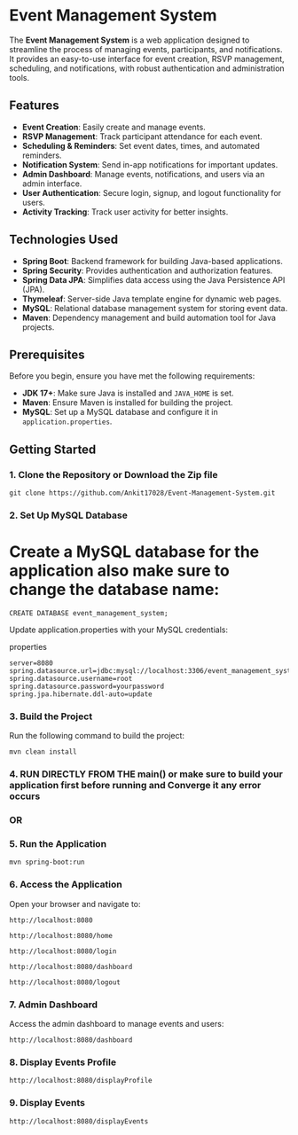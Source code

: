 # Event Management System

The **Event Management System** is a web application designed to streamline the process of managing events, participants, and notifications. It provides an easy-to-use interface for event creation, RSVP management, scheduling, and notifications, with robust authentication and administration tools.

## Features

- **Event Creation**: Easily create and manage events.
- **RSVP Management**: Track participant attendance for each event.
- **Scheduling & Reminders**: Set event dates, times, and automated reminders.
- **Notification System**: Send in-app notifications for important updates.
- **Admin Dashboard**: Manage events, notifications, and users via an admin interface.
- **User Authentication**: Secure login, signup, and logout functionality for users.
- **Activity Tracking**: Track user activity for better insights.

## Technologies Used

- **Spring Boot**: Backend framework for building Java-based applications.
- **Spring Security**: Provides authentication and authorization features.
- **Spring Data JPA**: Simplifies data access using the Java Persistence API (JPA).
- **Thymeleaf**: Server-side Java template engine for dynamic web pages.
- **MySQL**: Relational database management system for storing event data.
- **Maven**: Dependency management and build automation tool for Java projects.

## Prerequisites

Before you begin, ensure you have met the following requirements:

- **JDK 17+**: Make sure Java is installed and `JAVA_HOME` is set.
- **Maven**: Ensure Maven is installed for building the project.
- **MySQL**: Set up a MySQL database and configure it in `application.properties`.


## Getting Started

### 1. Clone the Repository or Download the Zip file

```
git clone https://github.com/Ankit17028/Event-Management-System.git
```

### 2. Set Up MySQL Database

# Create a MySQL database for the application also make sure to change the database name:

```
CREATE DATABASE event_management_system;
```

Update application.properties with your MySQL credentials:

properties

```
server=8080
spring.datasource.url=jdbc:mysql://localhost:3306/event_management_system
spring.datasource.username=root
spring.datasource.password=yourpassword
spring.jpa.hibernate.ddl-auto=update
```

### 3. Build the Project

Run the following command to build the project:

```
mvn clean install
```

### 4. RUN DIRECTLY FROM THE main() or make sure to build your application first before running and Converge it any error occurs

### OR 

### 5. Run the Application

```
mvn spring-boot:run
```

### 6. Access the Application

Open your browser and navigate to:

```
http://localhost:8080
```

```
http://localhost:8080/home
```

```
http://localhost:8080/login
```

```
http://localhost:8080/dashboard
```

```
http://localhost:8080/logout
```


### 7. Admin Dashboard
Access the admin dashboard to manage events and users:

```
http://localhost:8080/dashboard
```

### 8. Display Events Profile

```
http://localhost:8080/displayProfile
```

### 9. Display Events

```
http://localhost:8080/displayEvents
```


